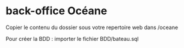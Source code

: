 # back-office Océane

Copier le contenu du dossier sous votre repertoire web dans /oceane

Pour créer la BDD : importer le fichier BDD/bateau.sql
